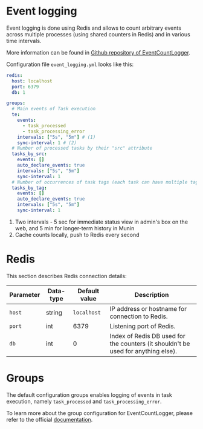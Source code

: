 # Event logging

Event logging is done using Redis and allows to count arbitrary events across
multiple processes (using shared counters in Redis) and in various time
intervals.

More information can be found in [Github repository of EventCountLogger](https://github.com/CESNET/EventCountLogger).

Configuration file `event_logging.yml` looks like this:

```yaml
redis:
  host: localhost
  port: 6379
  db: 1

groups:
  # Main events of Task execution
  te:
    events:
      - task_processed
      - task_processing_error
    intervals: ["5s", "5m"] # (1)
    sync-interval: 1 # (2)
  # Number of processed tasks by their "src" attribute
  tasks_by_src:
    events: []
    auto_declare_events: true
    intervals: ["5s", "5m"]
    sync-interval: 1
  # Number of occurrences of task tags (each task can have multiple tags or no tag at all)
  tasks_by_tag:
    events: []
    auto_declare_events: true
    intervals: ["5s", "5m"]
    sync-interval: 1
```

1. Two intervals - 5 sec for immediate status view in admin's box on the web, and 5 min for longer-term history in Munin
2. Cache counts locally, push to Redis every second

# Redis

This section describes Redis connection details:

| Parameter | Data-type | Default value | Description                                                                       |
|-----------|-----------|---------------|-----------------------------------------------------------------------------------|
| `host`    | string    | `localhost`   | IP address or hostname for connection to Redis.                                   |
| `port`    | int       | 6379          | Listening port of Redis.                                                          |
| `db`      | int       | 0             | Index of Redis DB used for the counters (it shouldn't be used for anything else). |

# Groups

The default configuration groups enables logging of events in task execution, namely
`task_processed` and `task_processing_error`.

To learn more about the group configuration for EventCountLogger, 
please refer to the official [documentation](https://github.com/CESNET/EventCountLogger#configuration).
